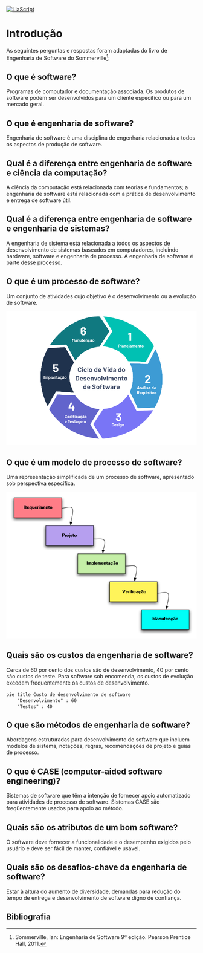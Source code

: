[![LiaScript](https://raw.githubusercontent.com/LiaScript/LiaScript/master/badges/course.svg)](https://liascript.github.io/course/?https://raw.githubusercontent.com/CTISM-Prof-Henry/softwareEngineering/main/capitulos/INTRODUCAO.md)

# Introdução

As seguintes perguntas e respostas foram adaptadas do livro de Engenharia de Software do Sommerville[^1]:

## O que é software?

Programas de computador e documentação associada. Os produtos de software podem ser desenvolvidos para um cliente
específico ou para um mercado geral.

## O que é engenharia de software?

Engenharia de software é uma disciplina de engenharia relacionada a todos os aspectos de produção de software.

## Qual é a diferença entre engenharia de software e ciência da computação?

A ciência da computação está relacionada com teorias e fundamentos; a engenharia de software está relacionada com a
prática de desenvolvimento e entrega de software útil.

## Qual é a diferença entre engenharia de software e engenharia de sistemas?

A engenharia de sistema está relacionada a todos os aspectos de desenvolvimento de sistemas baseados em computadores,
incluindo hardware, software e engenharia de processo. A engenharia de software é parte desse processo.

## O que é um processo de software?

Um conjunto de atividades cujo objetivo é o desenvolvimento ou a evolução de software.

![processo_software_generico.png](../imagens/processo_software_generico.png)

## O que é um modelo de processo de software?

Uma representação simplificada de um processo de software, apresentado sob perspectiva específica.

![modelo_processo_software_cascata.png](../imagens/modelo_processo_software_cascata.png)

## Quais são os custos da engenharia de software?

Cerca de 60 por cento dos custos são de desenvolvimento, 40 por cento são custos de teste. Para software sob encomenda,
os custos de evolução excedem frequentemente os custos de desenvolvimento.

```mermaid
pie title Custo de desenvolvimento de software
    "Desenvolvimento" : 60
    "Testes" : 40
```

## O que são métodos de engenharia de software?

Abordagens estruturadas para desenvolvimento de software que incluem modelos de sistema, notações, regras, recomendações
de projeto e guias de processo.

## O que é CASE (computer-aided software engineering)?

Sistemas de software que têm a intenção de fornecer apoio automatizado para atividades de processo de software. Sistemas
CASE são freqüentemente usados para apoio ao método.

## Quais são os atributos de um bom software?

O software deve fornecer a funcionalidade e o desempenho exigidos pelo usuário e deve ser fácil de manter, confiável e
usável.

## Quais são os desafios-chave da engenharia de software?

Estar à altura do aumento de diversidade, demandas para redução do tempo de entrega e desenvolvimento de software digno
de confiança.

## Bibliografia

[^1]: Sommerville, Ian: Engenharia de Software 9ª edição. Pearson Prentice Hall, 2011.
